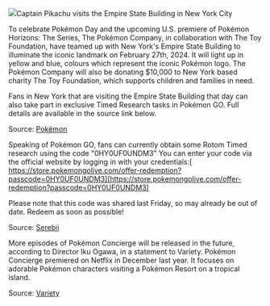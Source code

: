 [![](https://substackcdn.com/image/fetch/w_1456,c_limit,f_auto,q_auto:good,fl_progressive:steep/https%3A%2F%2Fsubstack-post-media.s3.amazonaws.com%2Fpublic%2Fimages%2Fe96d9a9a-05f8-40c4-bc4c-ea736c219863_4128x2752.jpeg)](https://substackcdn.com/image/fetch/f_auto,q_auto:good,fl_progressive:steep/https%3A%2F%2Fsubstack-post-media.s3.amazonaws.com%2Fpublic%2Fimages%2Fe96d9a9a-05f8-40c4-bc4c-ea736c219863_4128x2752.jpeg)Captain Pikachu visits the Empire State Building in New York City

To celebrate Pokémon Day and the upcoming U.S. premiere of Pokémon Horizons: The Series, The Pokémon Company, in collaboration with The Toy Foundation, have teamed up with New York's Empire State Building to illuminate the iconic landmark on February 27th, 2024. It will light up in yellow and blue, colours which represent the iconic Pokémon logo. The Pokémon Company will also be donating $10,000 to New York based charity The Toy Foundation, which supports children and families in need.

Fans in New York that are visiting the Empire State Building that day can also take part in exclusive Timed Research tasks in Pokémon GO. Full details are available in the source link below.

Source: [Pokémon](https://press.pokemon.com/en/releases/Pokemon-Empire-State-Building-2024)

Speaking of Pokémon GO, fans can currently obtain some Rotom Timed research using the code "0HY0UF0UNDM3" You can enter your code via the official website by logging in with your credentials:[ https://store.pokemongolive.com/offer-redemption?passcode=0HY0UF0UNDM3](https://store.pokemongolive.com/offer-redemption?passcode=0HY0UF0UNDM3)

Please note that this code was shared last Friday, so may already be out of date. Redeem as soon as possible!

Source: [Serebii](https://twitter.com/SerebiiNet/status/1758551970485260400)

More episodes of Pokémon Concierge will be released in the future, according to Director Iku Ogawa, in a statement to Variety. Pokémon Concierge premiered on Netflix in December last year. It focuses on adorable Pokémon characters visiting a Pokémon Resort on a tropical island.

Source: [Variety](https://variety.com/2024/tv/news/pokemon-concierge-netflix-new-episodes-1235916305/)
